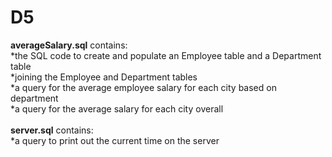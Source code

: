 # D5
**averageSalary.sql** contains:<br> 
*the SQL code to create and populate an Employee table and a Department table<br> 
*joining the Employee and Department tables<br>
*a query for the average employee salary for each city based on department<br> 
*a query for the average salary for each city overall<br> 
<br>
**server.sql** contains: <br>
*a query to print out the current time on the server<br> 

